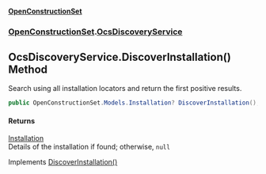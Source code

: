 #### [OpenConstructionSet](index.md 'index')
### [OpenConstructionSet](index.md#OpenConstructionSet 'OpenConstructionSet').[OcsDiscoveryService](xLh4AKenI1O4SsbfQkmoNQ.md 'OpenConstructionSet.OcsDiscoveryService')
## OcsDiscoveryService.DiscoverInstallation() Method
Search using all installation locators and return the first positive results.  
```csharp
public OpenConstructionSet.Models.Installation? DiscoverInstallation();
```
#### Returns
[Installation](d9dvAYmZXntxn1p8iGWqPw.md 'OpenConstructionSet.Models.Installation')  
Details of the installation if found; otherwise, `null`

Implements [DiscoverInstallation()](njcNtzbGl4Ca0PBu2t7jxA.md 'OpenConstructionSet.IOcsDiscoveryService.DiscoverInstallation()')  
